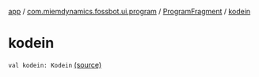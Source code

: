 [app](../../index.md) / [com.miemdynamics.fossbot.ui.program](../index.md) / [ProgramFragment](index.md) / [kodein](./kodein.md)

# kodein

`val kodein: Kodein` [(source)](https://github.com/binyot/fossbot/tree/master/app/src/main/java/com/miemdynamics/fossbot/ui/program/ProgramFragment.kt#L30)